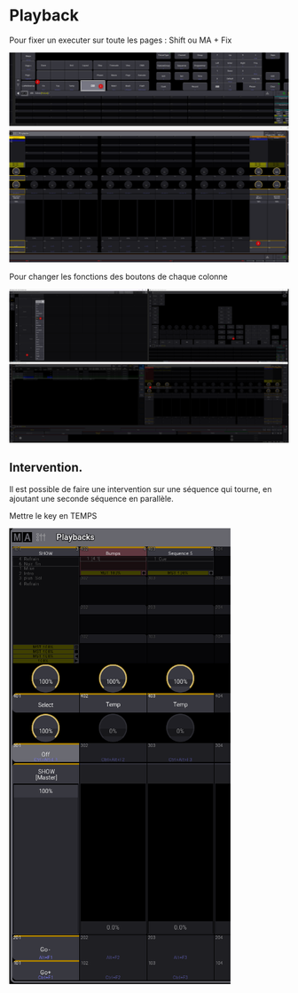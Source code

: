 # Playback

Pour fixer un executer sur toute les pages :
Shift ou MA + Fix

![Alt text](images/2023-06-06_21h53_35.png)

Pour changer les fonctions des boutons de chaque colonne

![Alt text](images/2023-06-06_22h13_32.png)

## Intervention.

Il est possible de faire une intervention sur une séquence qui tourne, en ajoutant une seconde séquence en parallèle.

Mettre le key en TEMPS

![Alt text](images/2023-06-06_22h25_34.png)
